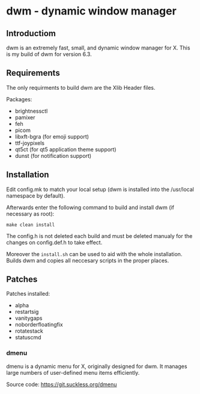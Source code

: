 # dwm - dynamic window manager

## Introductiom

dwm is an extremely fast, small, and dynamic window manager for X.
This is my build of dwm for version 6.3.


## Requirements

The only requirments to build dwm are the Xlib Header files.

Packages:

- brightnessctl
- pamixer
- feh
- picom
- libxft-bgra (for emoji support)
- ttf-joypixels
- qt5ct (for qt5 application theme support)
- dunst (for notification support)

## Installation

Edit config.mk to match your local setup (dwm is installed into the /usr/local namespace by default).

Afterwards enter the following command to build and install dwm (if necessary as root):

`make clean install`

The config.h is not deleted each build and must be deleted manualy for the changes on config.def.h to take effect.

Moreover the `install.sh` can be used to aid with the whole installation. Builds dwm and copies all neccesary scripts in the proper places.

## Patches

Patches installed:
- alpha
- restartsig
- vanitygaps
- noborderfloatingfix
- rotatestack
- statuscmd

### dmenu

dmenu is a dynamic menu for X, originally designed for dwm. It manages large numbers of user-defined menu items efficiently.

Source code: https://git.suckless.org/dmenu

